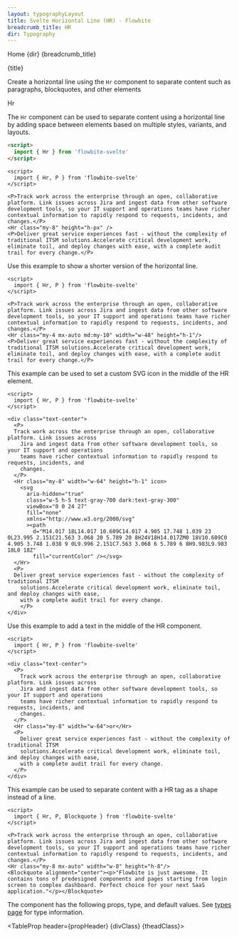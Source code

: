 ```yaml
---
layout: typographyLayout
title: Svelte Horizontal Line (HR) - Flowbite
breadcrumb_title: HR
dir: Typography
---
```


<script>
  import { Htwo, ExampleDiv, GitHubSource, CompoDescription, TableProp, TableDefaultRow } from '../utils'
  import { A, Heading, Breadcrumb, BreadcrumbItem } from '$lib';
  import { props as items1 } from '../props/Hr.json'
  let propHeader = ['Name', 'Type', 'Default']
  let divClass='w-full relative overflow-x-auto shadow-md sm:rounded-lg py-4'
  let theadClass ='text-xs text-gray-700 uppercase bg-gray-50 dark:bg-gray-700 dark:text-white'
</script>

<Breadcrumb class="pb-8">
  <BreadcrumbItem href="/" home >Home</BreadcrumbItem>
  <BreadcrumbItem>{dir}</BreadcrumbItem>
  <BreadcrumbItem>{breadcrumb_title}</BreadcrumbItem>
</Breadcrumb>

<Heading class="mb-2" tag="h1" customSize="text-3xl">{title}</Heading>

<CompoDescription>Create a horizontal line using the `Hr` component to separate content such as paragraphs, blockquotes, and other elements</CompoDescription>

<ExampleDiv>
  <GitHubSource href="typography/Hr.svelte">Hr</GitHubSource>
</ExampleDiv>

The `Hr` component can be used to separate content using a horizontal line by adding space between elements based on multiple styles, variants, and layouts.

<Htwo label="Setup" />

```html
<script>
  import { Hr } from 'flowbite-svelte'
</script>
```

<Htwo label="Default HR" />

```svelte example
<script>
  import { Hr, P } from 'flowbite-svelte'
</script>

<P>Track work across the enterprise through an open, collaborative platform. Link issues across Jira and ingest data from other software development tools, so your IT support and operations teams have richer contextual information to rapidly respond to requests, incidents, and changes.</P>
<Hr class="my-8" height="h-px" />
<P>Deliver great service experiences fast - without the complexity of traditional ITSM solutions.Accelerate critical development work, eliminate toil, and deploy changes with ease, with a complete audit trail for every change.</P>
```

<Htwo label="Trimmed" />

Use this example to show a shorter version of the horizontal line.

```svelte example
<script>
  import { Hr, P } from 'flowbite-svelte'
</script>

<P>Track work across the enterprise through an open, collaborative platform. Link issues across Jira and ingest data from other software development tools, so your IT support and operations teams have richer contextual information to rapidly respond to requests, incidents, and changes.</P>
<Hr class="my-4 mx-auto md:my-10" width="w-48" height="h-1"/>
<P>Deliver great service experiences fast - without the complexity of traditional ITSM solutions.Accelerate critical development work, eliminate toil, and deploy changes with ease, with a complete audit trail for every change.</P>
```

<Htwo label="Icon HR" />

This example can be used to set a custom SVG icon in the middle of the HR element.

```svelte example
<script>
  import { Hr, P } from 'flowbite-svelte'
</script>

<div class="text-center">
  <P>
  Track work across the enterprise through an open, collaborative platform. Link issues across
    Jira and ingest data from other software development tools, so your IT support and operations
    teams have richer contextual information to rapidly respond to requests, incidents, and
    changes.
  </P>
  <Hr class="my-8" width="w-64" height="h-1" icon>
    <svg
      aria-hidden="true"
      class="w-5 h-5 text-gray-700 dark:text-gray-300"
      viewBox="0 0 24 27"
      fill="none"
      xmlns="http://www.w3.org/2000/svg"
      ><path
        d="M14.017 18L14.017 10.609C14.017 4.905 17.748 1.039 23 0L23.995 2.151C21.563 3.068 20 5.789 20 8H24V18H14.017ZM0 18V10.609C0 4.905 3.748 1.038 9 0L9.996 2.151C7.563 3.068 6 5.789 6 8H9.983L9.983 18L0 18Z"
        fill="currentColor" /></svg>
  </Hr>
  <P>
  Deliver great service experiences fast - without the complexity of traditional ITSM
    solutions.Accelerate critical development work, eliminate toil, and deploy changes with ease,
    with a complete audit trail for every change.
    </P>
</div>
```

<Htwo label="HR with text" />

Use this example to add a text in the middle of the HR component.

```svelte example
<script>
  import { Hr, P } from 'flowbite-svelte'
</script>

<div class="text-center">
  <P>
    Track work across the enterprise through an open, collaborative platform. Link issues across
    Jira and ingest data from other software development tools, so your IT support and operations
    teams have richer contextual information to rapidly respond to requests, incidents, and
    changes.
  </P>
  <Hr class="my-8" width="w-64">or</Hr>
  <P>
    Deliver great service experiences fast - without the complexity of traditional ITSM
    solutions.Accelerate critical development work, eliminate toil, and deploy changes with ease,
    with a complete audit trail for every change.
  </P>
</div>
```

<Htwo label="HR shape" />

This example can be used to separate content with a HR tag as a shape instead of a line.

```svelte example
<script>
  import { Hr, P, Blockquote } from 'flowbite-svelte'
</script>

<P>Track work across the enterprise through an open, collaborative platform. Link issues across Jira and ingest data from other software development tools, so your IT support and operations teams have richer contextual information to rapidly respond to requests, incidents, and changes.</P>
<Hr class="my-8 mx-auto" width="w-8" height="h-8"/>
<Blockquote alignment="center"><p>"Flowbite is just awesome. It contains tons of predesigned components and pages starting from login screen to complex dashboard. Perfect choice for your next SaaS application."</p></Blockquote>
```

<Htwo label="Props" />

The component has the following props, type, and default values. See <A href="/pages/types">types page</A> for type information.

<TableProp header={propHeader} {divClass} {theadClass}>
  <TableDefaultRow items={items1} rowState='hover' />
</TableProp>
